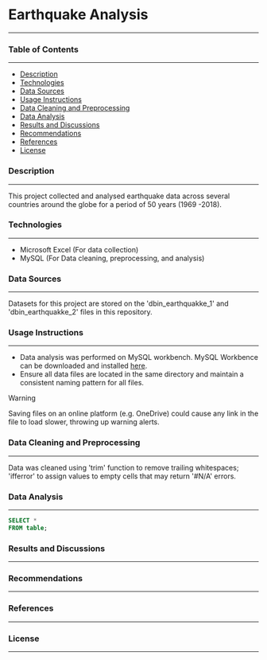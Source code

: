# Earthquake Analysis
___

### Table of Contents
___
- [Description](#description)
- [Technologies](#technologies)
- [Data Sources](#data-sources)
- [Usage Instructions](#usage-instructions)
- [Data Cleaning and Preprocessing](#data-cleaning-and-preprocessing)
- [Data Analysis](#data-analysis)
- [Results and Discussions](#results-and-discussions)
- [Recommendations](#recommendations)
- [References](#references)
- [License](#license)


### Description
___
This project collected and analysed earthquake data across several countries around the globe for a period of 50 years (1969 -2018).

### Technologies
___
- Microsoft Excel (For data collection)
- MySQL (For Data cleaning, preprocessing, and analysis)


### Data Sources
___
Datasets for this project are stored on the 'dbin_earthquakke_1' and 'dbin_earthquakke_2' files in this repository.


### Usage Instructions
___
- Data analysis was performed on MySQL workbench. MySQL Workbence can be downloaded and installed [here](https://dev.mysql.com/downloads/workbench/).
- Ensure all data files are located in the same directory and maintain a consistent naming pattern for all files.
> [!WARNING]
> Saving files on an online platform (e.g. OneDrive) could cause any link in the file to load slower, throwing up warning alerts.


### Data Cleaning and Preprocessing
___
Data was cleaned using 'trim' function to remove trailing whitespaces; 'ifferror' to assign values to empty cells that may return '#N/A' errors. 

### Data Analysis
___
```SQL
SELECT *
FROM table;
```

### Results and Discussions
___

### Recommendations
___

### References
___

### License
___
